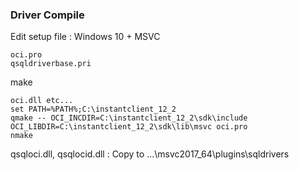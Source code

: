 ### Driver Compile

Edit setup file : Windows 10 + MSVC

```
oci.pro
qsqldriverbase.pri
```

make

```
oci.dll etc...
set PATH=%PATH%;C:\instantclient_12_2 
qmake -- OCI_INCDIR=C:\instantclient_12_2\sdk\include OCI_LIBDIR=C:\instantclient_12_2\sdk\lib\msvc oci.pro
nmake
```

qsqloci.dll, qsqlocid.dll : Copy to ...\msvc2017_64\plugins\sqldrivers

